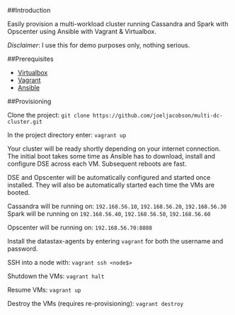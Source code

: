 ##Introduction

Easily provision a multi-workload cluster running Cassandra and Spark with Opscenter using Ansible with Vagrant & Virtualbox.

*Disclaimer*: I use this for demo purposes only, nothing serious.

##Prerequisites

* [Virtualbox](https://www.virtualbox.org/)
* [Vagrant](https://www.vagrantup.com/downloads)
* [Ansible](http://docs.ansible.com/intro_installation.html)

##Provisioning

Clone the project: ```git clone https://github.com/joeljacobson/multi-dc-cluster.git```

In the project directory enter: ```vagrant up```

Your cluster will be ready shortly depending on your internet connection. The initial boot takes some time as Ansible has to download, install and configure DSE across each VM. Subsequent reboots are fast.

DSE and Opscenter will be automatically configured and started once installed. They will also be automatically started each time the VMs are booted.

Cassandra will be running on: ```192.168.56.10```, ```192.168.56.20```, ```192.168.56.30```
Spark will be running on ```192.168.56.40```, ```192.168.56.50```, ```192.168.56.60```

Opscenter will be running on: ```192.168.56.70:8888```

Install the datastax-agents by entering ```vagrant``` for both the username and password.

SSH into a node with: ```vagrant ssh <node$>```

Shutdown the VMs: ```vagrant halt```

Resume VMs: ```vagrant up```

Destroy the VMs (requires re-provisioning): ```vagrant destroy```
